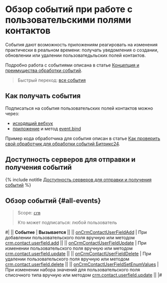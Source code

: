 # Обзор событий при работе с пользовательскими полями контактов

События дают возможность приложениям реагировать на изменения практически в реальном времени: получать уведомления о создании, обновлении или удалении пользоватедьльских полей контактов.

Подробно работа с событиями описана в статье [Концепция и преимущества обработки событий](../../../../events/index.md).

> Быстрый переход: [все события](#all-events) 

## Как получать события

Подписаться на события пользовательских полей контактов можно через:

- [исходящий вебхук](../../../../../local-integrations/local-webhooks.md)
- [приложение](../../../../../settings/app-installation/index.md) и метод [event.bind](../../../../events/event-bind.md)

Пример кода обработчика для события описан в статье [Как проверить свой обработчик для обработки событий Битрикс24](../../../../events/test-handler.md).

## Доступность серверов для отправки и получения событий

{% include notitle [Доступность серверов для отправки и получения событий](../../../../../_includes/events-index.md) %}

## Обзор событий {#all-events}

> Scope: [`crm`](../../../../scopes/permissions.md)
>
> Кто может подписаться: любой пользователь

#|
|| **Событие** | **Вызывается** ||
|| [onCrmContactUserFieldAdd](./on-crm-contact-user-field-add.md) | При добавлении пользовательского поля вручную или методом [crm.contact.userfield.add](../crm-contact-userfield-add.md) ||
|| [onCrmContactUserFieldUpdate](./on-crm-contact-user-field-update.md) | При изменении пользовательского поля вручную или методом [crm.contact.userfield.update](../crm-contact-userfield-update.md) ||
|| [onCrmContactUserFieldDelete](./on-crm-contact-user-field-delete.md) | При удалении пользовательского поля вручную или методом [crm.contact.userfield.delete](../crm-contact-userfield-delete.md) ||
|| [onCrmContactUserFieldSetEnumValues](./on-crm-contact-user-field-set-enum-values.md) | При изменении набора значений для пользовательского поля списочного типа вручную или методом [crm.contact.userfield.update](../crm-contact-userfield-update.md) ||
|#
